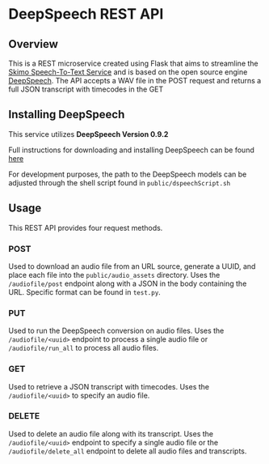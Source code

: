# DeepSpeech REST API 

## Overview
This is a REST microservice created using Flask that aims to streamline the [Skimo Speech-To-Text Service](https://github.com/skimotv/SkimoSpeechToTextService/) and is based on the open source engine [DeepSpeech](https://github.com/mozilla/DeepSpeech). The API accepts a WAV file in the POST request and returns a full JSON transcript with timecodes in the GET   

## Installing DeepSpeech
This service utilizes **DeepSpeech Version 0.9.2**

Full instructions for downloading and installing DeepSpeech can be found [here](https://deepspeech.readthedocs.io/en/v0.9.2/)

For development purposes, the path to the DeepSpeech models can be adjusted through the shell script found in `public/dspeechScript.sh` 

## Usage
This REST API provides four request methods.

### POST
Used to download an audio file from an URL source, generate a UUID, and place each file into the `public/audio_assets` directory. Uses the `/audiofile/post` endpoint along with a JSON in the body containing the URL. Specific format can be found in `test.py`.

### PUT
Used to run the DeepSpeech conversion on audio files. Uses the `/audiofile/<uuid>` endpoint to process a single audio file or `/audiofile/run_all` to process all audio files.

### GET
Used to retrieve a JSON transcript with timecodes. Uses the `/audiofile/<uuid>` to specify an audio file.

### DELETE
Used to delete an audio file along with its transcript. Uses the `/audiofile/<uuid>` endpoint to specify a single audio file or the `/audiofile/delete_all` endpoint to delete all audio files and transcripts. 

